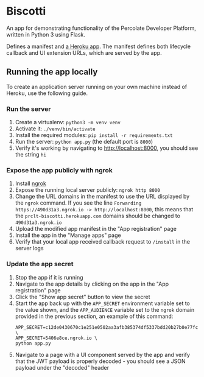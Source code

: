 # Biscotti
An app for demonstrating functionality of the Percolate Developer Platform, written in
Python 3 using Flask.

Defines a manifest and [a Heroku app](https://prclt-biscotti.herokuapp.com/).
The manifest defines both lifecycle callback and UI extension URLs, which are served by
the app.

## Running the app locally

To create an application server running on your own machine instead of Heroku, use the
following guide.

### Run the server

1. Create a virtualenv: `python3 -m venv venv`
1. Activate it: `./venv/bin/activate`
1. Install the required modules: `pip install -r requirements.txt`
1. Run the server: `python app.py` (the default port is `8000`)
1. Verify it's working by navigating to [http://localhost:8000](http://localhost:8000),
   you should see the string `hi`

### Expose the app publicly with ngrok

1. Install [ngrok](https://ngrok.com/)
1. Expose the running local server publicly: `ngrok http 8000`
1. Change the URL domains in the manifest to use the URL displayed by the `ngrok`
   command. If you see the line `Forwarding https://490d31a3.ngrok.io ->
   http://localhost:8000`, this means that the `prclt-biscotti.herokuapp.com` domains
   should be changed to `490d31a3.ngrok.io`
1. Upload the modified app manifest in the "App registration" page
1. Install the app in the "Manage apps" page
1. Verify that your local app received callback request to `/install` in the server logs

### Update the app secret

1. Stop the app if it is running
1. Navigate to the app details by clicking on the app in the "App registration" page
1. Click the "Show app secret" button to view the secret
1. Start the app back up with the `APP_SECRET` environment variable set to the value
   shown, and the `APP_AUDIENCE` variable set to the `ngrok` domain provided in the
   previous section, an example of this command:
     ```
     APP_SECRET=c12de0430670c1e251e0502aa3afb385374df5337bdd20b27b0e77fc702c9b1a \
     APP_SECRET=5406e8ce.ngrok.io \
     python app.py
     ```
1. Navigate to a page with a UI component served by the app and verify that the JWT
   payload is properly decoded - you should see a JSON payload under the "decoded"
   header
